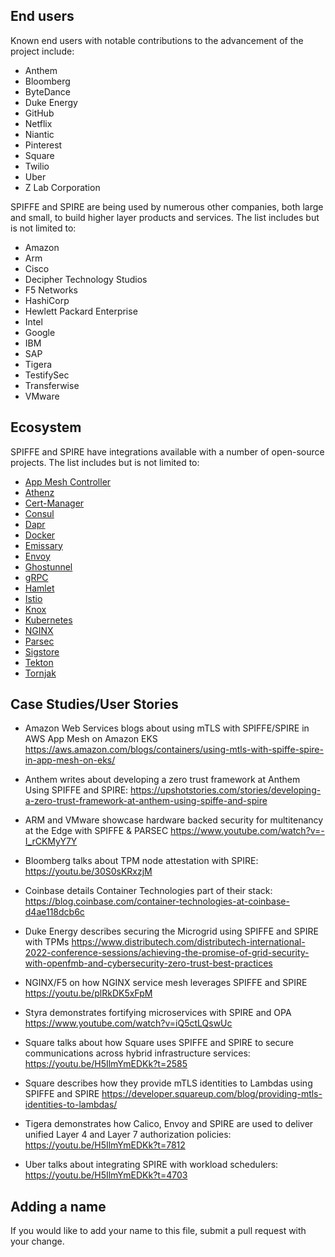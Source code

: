 ## End users

Known end users with notable contributions to the advancement of the project include: 

* Anthem
* Bloomberg 
* ByteDance 
* Duke Energy
* GitHub
* Netflix
* Niantic
* Pinterest 
* Square
* Twilio 
* Uber
* Z Lab Corporation

SPIFFE and SPIRE are being used by numerous other companies, both large and small, to build higher layer products and services. The list includes but is not limited to: 

* Amazon
* Arm
* Cisco 
* Decipher Technology Studios 
* F5 Networks 
* HashiCorp 
* Hewlett Packard Enterprise
* Intel 
* Google 
* IBM 
* SAP
* Tigera 
* TestifySec
* Transferwise
* VMware

## Ecosystem

SPIFFE and SPIRE have integrations available with a number of open-source projects. The list includes but is not limited to:

* [App Mesh Controller](https://github.com/aws/aws-app-mesh-controller-for-k8s)		
* [Athenz](https://github.com/yahoo/athenz)
* [Cert-Manager](https://github.com/cert-manager/csi-driver-spiffe)		
* [Consul](https://github.com/hashicorp/consul)		
* [Dapr](https://github.com/dapr)		
* [Docker](https://github.com/containerd/containerd)		
* [Emissary](https://github.com/github/emissary)		
* [Envoy](https://github.com/envoyproxy/envoy)		
* [Ghostunnel](https://github.com/square/ghostunnel)		
* [gRPC](https://pkg.go.dev/github.com/spiffe/go-spiffe/v2/examples/spiffe-grpc) 
* [Hamlet](https://github.com/vmware/hamlet)		
* [Istio](https://github.com/istio/istio)		
* [Knox](https://github.com/pinterest/knox)		
* [Kubernetes](https://github.com/kubernetes/kubernetes)		
* [NGINX](http://hg.nginx.org/nginx/)		
* [Parsec](https://github.com/parallaxsecond/parsec)		
* [Sigstore](https://github.com/sigstore/fulcio)		
* [Tekton](https://github.com/tektoncd/chains)		
* [Tornjak](https://github.com/spiffe/tornjak)		


## Case Studies/User Stories

* Amazon Web Services blogs about using mTLS with SPIFFE/SPIRE in AWS App Mesh on Amazon EKS
https://aws.amazon.com/blogs/containers/using-mtls-with-spiffe-spire-in-app-mesh-on-eks/

* Anthem writes about developing a zero trust framework at Anthem Using SPIFFE and SPIRE:
https://upshotstories.com/stories/developing-a-zero-trust-framework-at-anthem-using-spiffe-and-spire

* ARM and VMware showcase hardware backed security for multitenancy at the Edge with SPIFFE & PARSEC
https://www.youtube.com/watch?v=-I_rCKMyY7Y

* Bloomberg talks about TPM node attestation with SPIRE:
https://youtu.be/30S0sKRxzjM

* Coinbase details Container Technologies part of their stack:
https://blog.coinbase.com/container-technologies-at-coinbase-d4ae118dcb6c

* Duke Energy describes securing the Microgrid using SPIFFE and SPIRE with TPMs 
https://www.distributech.com/distributech-international-2022-conference-sessions/achieving-the-promise-of-grid-security-with-openfmb-and-cybersecurity-zero-trust-best-practices 

* NGINX/F5 on how NGINX service mesh leverages SPIFFE and SPIRE
https://youtu.be/plRkDK5xFpM

* Styra demonstrates fortifying microservices with SPIRE and OPA
https://www.youtube.com/watch?v=iQ5ctLQswUc

* Square talks about how Square uses SPIFFE and SPIRE to secure communications across hybrid infrastructure services:
https://youtu.be/H5IlmYmEDKk?t=2585

* Square describes how they provide mTLS identities to Lambdas using SPIFFE and SPIRE
https://developer.squareup.com/blog/providing-mtls-identities-to-lambdas/

* Tigera demonstrates how Calico, Envoy and SPIRE are used to deliver unified Layer 4 and Layer 7 authorization policies:
https://youtu.be/H5IlmYmEDKk?t=7812

* Uber talks about integrating SPIRE with workload schedulers: 
https://youtu.be/H5IlmYmEDKk?t=4703




## Adding a name

If you would like to add your name to this file, submit a pull request with your change. 


